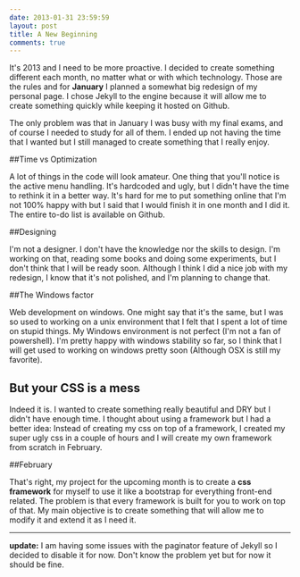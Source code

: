 ```yaml
---
date: 2013-01-31 23:59:59
layout: post
title: A New Beginning
comments: true
---
```


It's 2013 and I need to be more proactive. I decided to create something different each month, no matter what or with which technology. Those are the rules and for **January** I planned a somewhat big redesign of my personal page. I chose Jekyll to the engine because it will allow me to create something quickly while keeping it hosted on Github.

The only problem was that in January I was busy with my final exams, and of course I needed to study for all of them. I ended up not having the time that I wanted but I still managed to create something that I really enjoy.

##Time vs Optimization

A lot of things in the code will look amateur. One thing that you'll notice is the active menu handling. It's hardcoded and ugly, but I didn't have the time to rethink it in a better way. It's hard for me to put something online that I'm not 100% happy with but I said that I would finish it in one month and I did it. The entire to-do list is available on Github.

##Designing

I'm not a designer. I don't have the knowledge nor the skills to design. I'm working on that, reading some books and doing some experiments, but I don't think that I will be ready soon. Although I think I did a nice job with my redesign, I know that it's not polished, and I'm planning to change that. 

##The Windows factor

Web development on windows. One might say that it's the same, but I was so used to working on a unix environment that I felt that I spent a lot of time on stupid things. My Windows environment is not perfect (I'm not a fan of powershell). I'm pretty happy with windows stability so far, so I think that I will get used to working on windows pretty soon (Although OSX is still my favorite).

## But your CSS is a mess

Indeed it is. I wanted to create something really beautiful and DRY but I didn't have enough time. I thought about using a framework but I had a better idea: Instead of creating my css on top of a framework, I created my super ugly css in a couple of hours and I will create my own framework from scratch in February.

##February

That's right, my project for the upcoming month is to create a **css framework** for myself to use it like a bootstrap for everything front-end related. The problem is that every framework is built for you to work on top of that. My main objective is to create something that will allow me to modify it and extend it as I need it.

***

**update:** I am having some issues with the paginator feature of Jekyll so I decided to disable it for now. Don't know the problem yet but for now it should be fine.